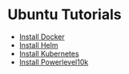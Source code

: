 # Ubuntu Tutorials

- [Install Docker](install-docker.md)
- [Install Helm](install-helm.md)
- [Install Kubernetes](install-kubernetes.md)
- [Install Powerlevel10k](install-p10k.md)
